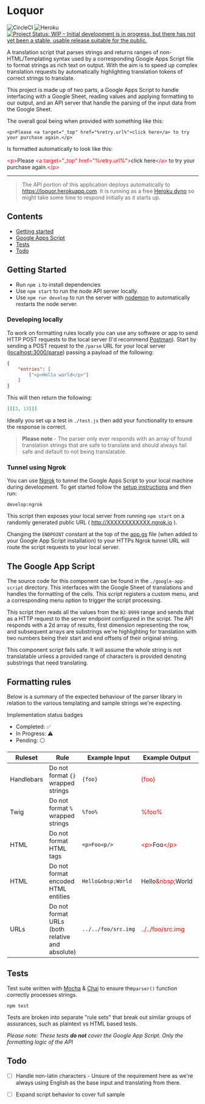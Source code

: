 # Loquor

![CircleCI](https://circleci.com/gh/jamesrwilliams/loquor.svg?style=shield&circle-token=d2bdf5a59f5587ed2d43d1125229108b145d174f) ![Heroku](https://pyheroku-badge.herokuapp.com/?app=loquor) [![Project Status: WIP – Initial development is in progress, but there has not yet been a stable, usable release suitable for the public.](https://www.repostatus.org/badges/latest/wip.svg)](https://www.repostatus.org/#wip)

A translation script that parses strings and returns ranges of non-HTML/Templating syntax used by a corresponding Google Apps Script file to format strings as rich text on output.  With the aim is to speed up complex translation requests by automatically highlighting translation tokens of correct strings to translate. 

This project is made up of two parts, a Google Apps Script to handle interfacing with a Google Sheet, reading values and applying formatting to our output, and an API server that handle the parsing of the input data from the Google Sheet.

The overall goal being when provided with something like this:

`<p>Please <a target="_top" href="%retry.url%">click here</a> to try your purchase again.</p>`

Is formatted automatically to look like this:

<p><span style="color: #f00">&lt;p&gt;</span>Please <span style="color: #f00">&lt;a target="_top" href="%retry.url%"&gt;</span>click here<span style="color: #f00">&lt;/a&gt;</span> to try your purchase again.<span style="color: #f00">&lt;/p&gt;</span></p>

---

> The API portion of this application deploys automatically to https://loquor.herokuapp.com. It is running as a free [Heroku dyno](https://www.heroku.com/dynos) so might take some time to respond initially as it starts up.
 
## Contents

- [Getting started](#getting-started)
- [Google Apps Script](#the-google-app-script)
- [Tests](#tests)
- [Todo](#todo)

## Getting Started

- Run `npm i` to install dependencies
- Use `npm start` to run the node API server locally.
- Use `npm run develop` to run the server with [nodemon](https://nodemon.io/) to automatically restarts the node server.

### Developing locally

To work on formatting rules locally you can use any software or app to send HTTP POST requests to the local server (I'd recommend [Postman](https://www.postman.com/)). Start by sending a POST request to the `/parse` URL for your local server ([localhost:3000/parse](http://localhost:3000/parse)) passing a payload of the following:

```json
{
    "entries": [
        ["<p>Hello world</p>"]
    ]
} 
```

This will then return the following:

```json
[[[3, 13]]]
```

Ideally you set up a test in `./test.js` then add your functionality to ensure the response is correct.

> **Please note** - The parser only ever responds with an array of found translation strings that are safe to translate and should always fail safe and default to not being translatable.

### Tunnel using Ngrok

You can use [Ngrok](https://ngrok.com/) to tunnel the Google Apps Script to your local machine during development. To get started follow the [setup instructions](https://dashboard.ngrok.com/get-started/setup) and then run:

```
develop:ngrok
```

This script then exposes your local server from running `npm start` on a randomly generated public URL ( http://XXXXXXXXXXXX.ngrok.io ). 

 Changing the `ENDPOINT` constant at the top of the [app.gs](./google-app-script/app.gs) file (when added to your Google App Script installation) to your HTTPs Ngrok tunnel URL will route the script requests to your local server.

## The Google App Script

The source code for this component can be found in the `./google-app-script` directory. This interfaces with the Google Sheet of translations and handles the formatting of the cells. This script registers a custom menu, and a corresponding menu option to trigger the script processing.

This script then reads all the values from the `B2-B999` range and sends that as a HTTP request to the server endpoint configured in the script. The API responds with a 2d array of results, first dimension representing the row, and subsequent arrays are substrings we're highlighting for translation with two numbers being their start and end offsets of their original string.

This component script fails safe. It will assume the whole string is not translatable unless a provided range of characters is provided denoting substrings that need translating.

## Formatting rules

Below is a summary of the expected behaviour of the parser library in relation to the various templating and sample strings we're expecting.

Implementation status badges
- Completed: ✅
- In Progress:  ⚠️ 
- Pending: ⚪

| Ruleset | Rule | Example Input | Example Output | Status |
| --- | --- | ----- | --- | --- |
| Handlebars | Do not format `{}` wrapped strings | `{foo}` | <span style="color: red;">{foo}</span> | ⚠️ |
| Twig | Do not format `%` wrapped strings | `%foo%` | <span style="color: red;">%foo%</span> |  ⚠️ |
| HTML | Do not format HTML tags | `<p>Foo<p/>` | <span style="color: red;">&lt;p&gt;</span>Foo<span style="color: red;">&lt;/p&gt;</span> | ⚠️ |
| HTML | Do not format encoded HTML entities | `Hello&nbsp;World` | Hello<span style="color: red;">&amp;nbsp;</span>World | ⚠️ |
| URLs | Do not format URLs (both relative and absolute) | `../../foo/src.img` | <span style="color: red;">../../foo/src.img</span> | ⚠️ |

## Tests

Test suite written with [Mocha](https://mochajs.org/) & [Chai](https://www.chaijs.com/) to ensure the`parser()` function correctly processes strings. 

```
npm test
```

Tests are broken into separate "rule sets" that break out similar groups of assurances, such as plaintext vs HTML based tests. 

_Please note: These tests **do not** cover the Google App Script. Only the formatting logic of the API_

## Todo

- [ ] Handle non-latin characters - Unsure of the requirement here as we're always using English as the base input and translating from there.
- [ ] Expand script behavior to cover full sample

